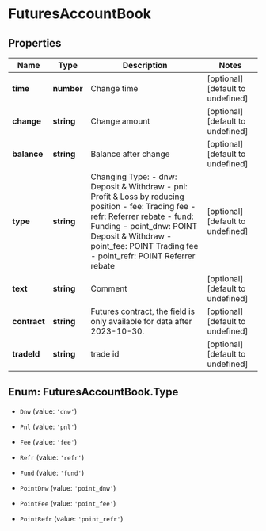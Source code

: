 # FuturesAccountBook

## Properties

Name | Type | Description | Notes
------------ | ------------- | ------------- | -------------
**time** | **number** | Change time | [optional] [default to undefined]
**change** | **string** | Change amount | [optional] [default to undefined]
**balance** | **string** | Balance after change | [optional] [default to undefined]
**type** | **string** | Changing Type: - dnw: Deposit &amp; Withdraw - pnl: Profit &amp; Loss by reducing position - fee: Trading fee - refr: Referrer rebate - fund: Funding - point_dnw: POINT Deposit &amp; Withdraw - point_fee: POINT Trading fee - point_refr: POINT Referrer rebate | [optional] [default to undefined]
**text** | **string** | Comment | [optional] [default to undefined]
**contract** | **string** | Futures contract, the field is only available for data after 2023-10-30. | [optional] [default to undefined]
**tradeId** | **string** | trade id | [optional] [default to undefined]

## Enum: FuturesAccountBook.Type

* `Dnw` (value: `'dnw'`)

* `Pnl` (value: `'pnl'`)

* `Fee` (value: `'fee'`)

* `Refr` (value: `'refr'`)

* `Fund` (value: `'fund'`)

* `PointDnw` (value: `'point_dnw'`)

* `PointFee` (value: `'point_fee'`)

* `PointRefr` (value: `'point_refr'`)


